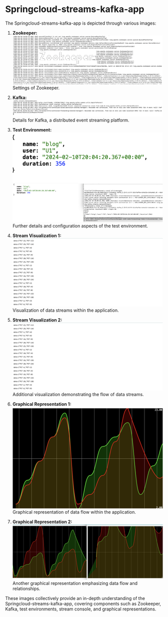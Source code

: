 # Springcloud-streams-kafka-app

The Springcloud-streams-kafka-app is depicted through various images:

1. **Zookeeper:**
   <img src="Pics/zookeper.png">
   Settings of Zookeeper.

2. **Kafka:**
   <img src="Pics/kafka.png">
   Details for Kafka, a distributed event streaming platform.

3. **Test Environment:**
   <img src="Pics/test.png">
   <img src="Pics/test1.png">
   Further details and configuration aspects of the test environment.


6. **Stream Visualization 1:**
   <img src="Pics/streamvf.png">
   Visualization of data streams within the application.

7. **Stream Visualization 2:**
   <img src="Pics/streamvf.png">
   Additional visualization demonstrating the flow of data streams.

8. **Graphical Representation 1:**
   <img src="Pics/graph.png">
   Graphical representation of data flow within the application.

9. **Graphical Representation 2:**
   <img src="Pics/graph2.png">
   Another graphical representation emphasizing data flow and relationships.

These images collectively provide an in-depth understanding of the Springcloud-streams-kafka-app, covering components such as Zookeeper, Kafka, test environments, stream console, and graphical representations.
